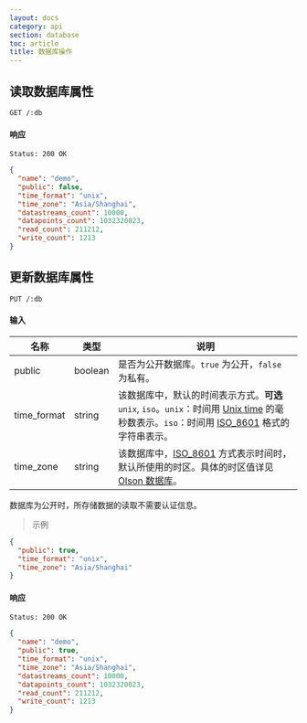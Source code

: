 ```yaml
---
layout: docs
category: api
section: database
toc: article
title: 数据库操作
---
```


## 读取数据库属性

```
GET /:db
```

#### 响应

```
Status: 200 OK
```

```json
{
  "name": "demo",
  "public": false,
  "time_format": "unix",
  "time_zone": "Asia/Shanghai",
  "datastreams_count": 10000,
  "datapoints_count": 1032320023,
  "read_count": 211212,
  "write_count": 1213
}
```

## 更新数据库属性

```
PUT /:db
```

#### 输入

| 名称        | 类型             | 说明 |
| ---------- | ---------------- | ------------ |
| public     | boolean          | 是否为公开数据库。`true` 为公开，`false` 为私有。 |
| time_format | string           | 该数据库中，默认的时间表示方式。**可选** `unix`, `iso`。`unix`：时间用 [Unix time][unix_time] 的毫秒数表示。`iso`：时间用 [ISO_8601][iso8601] 格式的字符串表示。 |
| time_zone   | string           | 该数据库中，[ISO_8601][iso8601] 方式表示时间时，默认所使用的时区。具体的时区值详见 [Olson 数据库][olson]。 |

数据库为公开时，所存储数据的读取不需要认证信息。

> 示例

```json
{
  "public": true,
  "time_format": "unix",
  "time_zone": "Asia/Shanghai"
}
```

#### 响应

```
Status: 200 OK
```

```json
{
  "name": "demo",
  "public": true,
  "time_format": "unix",
  "time_zone": "Asia/Shanghai",
  "datastreams_count": 10000,
  "datapoints_count": 1032320023,
  "read_count": 211212,
  "write_count": 1213
}
```

[auth]:/v2/auth/overview.html
[olson]: https://en.wikipedia.org/wiki/List_of_tz_database_time_zones
[unix_time]: http://en.wikipedia.org/wiki/Unix_time
[iso8601]: http://en.wikipedia.org/wiki/ISO_8601
